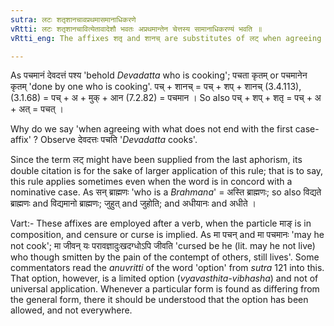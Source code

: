 ```yaml
---
sutra: लटः शतृशानचावप्रथमासमानाधिकरणे
vRtti: लटः शतृशानचावित्येतावादेशौ भवतः अप्रथमान्तेन चेत्तस्य सामानाधिकरण्यं भवति ॥
vRtti_eng: The affixes शतृ and शानच् are substitutes of लट् when agreeing with what does not end with the first case-affix.

---
```

As पचमानं देवदत्तं पश्य 'behold _Devadatta_ who is cooking'; पचता कृतम् or पचमानेन कृतम् 'done by one who is cooking'. पच् + शानच् = पच् + शप् + शानच् (3.4.113), (3.1.68) = पच् + अ + मुक् + आन (7.2.82) = पचमान । So also पच् + शप् + शतृ = पच् + अ + अत् = पचत् ।

Why do we say 'when agreeing with what does not end with the first case-affix' ? Observe देवदत्तः पचति '_Devadatta_ cooks'.

Since the term लट् might have been supplied from the last aphorism, its double citation is for the sake of larger application of this rule; that is to say, this rule applies sometimes even when the word is in concord with a nominative case. As सन् ब्राह्मणः 'who is a _Brahmana_' = अस्ति ब्राह्मणः; so also विद्यते ब्राह्मणः and विद्यमानो ब्राह्मणः; जुहुत् and जुहोति; and अधीयानः and अधीते ।

Vart:- These affixes are employed after a verb, when the particle माङ् is in composition, and censure or curse is implied. As मा पचन् and मा पचमानः 'may he not cook'; मा जीवन् यः परावज्ञादुःखदग्धोऽपि जीवति  'cursed be he (lit. may he not live) who though smitten by the pain of the contempt of others, still lives'. Some commentators read the _anuvritti_ of the word 'option' from _sutra_ 121 into this. That option, however, is a limited option (_vyavasthita_-_vibhasha_) and not of universal application. Whenever a particular form is found as differing from the general form, there it should be understood that the option has been allowed, and not everywhere.